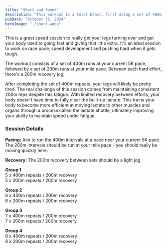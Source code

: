 ```yaml
---
title: "Short and Sweet"
description: "This workout is a total blast, first doing a set of 400m followed by some 200m reps!"
pubDate: "October 31, 2024"
heroImage: "./short.webp"
---
```


This is a great speed session to really get your legs turning over and get your body used to going fast and giving that little extra. It's an ideal session to work on race pace, speed development and pushing hard when it gets tough.

The workout consists of a set of 400m runs at your current 5K pace, followed by a set of 200m runs at your mile pace. Between each hard effort, there's a 200m recovery jog.

After completing the set of 400m repeats, your legs will likely be pretty tired. The real challenge of this session comes from maintaining consistent 200m reps despite this fatigue. With limited recovery between efforts, your body doesn't have time to fully clear the built-up lactate. This trains your body to become more efficient at moving lactate to other muscles and organs through a process called the lactate shuttle, ultimately improving your ability to maintain speed under fatigue.

### Session Details

**Pacing:** Aim to run the 400m intervals at a pace near your current 5K pace. The 200m intervals should be run at your mile pace - you should really be moving quickly here.

**Recovery:** The 200m recovery between sets should be a light jog.

**Group 1**  
5 x 400m repeats / 200m recovery  
5 x 200m repeats / 200m recovery  

**Group 2**  
6 x 400m repeats / 200m recovery  
6 x 200m repeats / 200m recovery  

**Group 3**  
7 x 400m repeats / 200m recovery  
7 x 200m repeats / 200m recovery  

**Group 4**  
8 x 400m repeats / 200m recovery  
8 x 200m repeats / 200m recovery